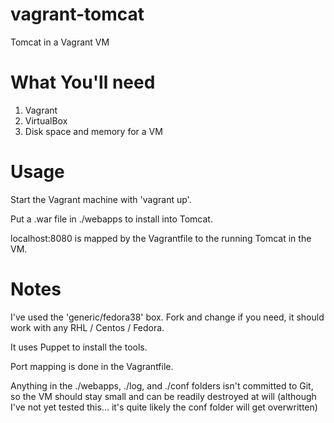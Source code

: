 vagrant-tomcat
===============

Tomcat in a Vagrant VM

What You'll need
================

1. Vagrant
2. VirtualBox
3. Disk space and memory for a VM

Usage
=====

Start the Vagrant machine with 'vagrant up'.

Put a .war file in ./webapps to install into Tomcat.

localhost:8080 is mapped by the Vagrantfile to the running Tomcat in the VM.

Notes
=====

I've used the 'generic/fedora38' box. Fork and change if you need, it should work with any RHL / Centos / Fedora.

It uses Puppet to install the tools.

Port mapping is done in the Vagrantfile.

Anything in the ./webapps, ./log, and ./conf folders isn't committed to Git, so the VM should stay small and can be readily destroyed at will (although I've not yet tested this... it's quite likely the conf folder will get overwritten)
